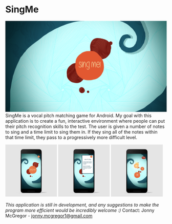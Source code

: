 # SingMe
![SplashScreen](Resources/BigSplashScreen.png)
SingMe is a vocal pitch matching game for Android. My goal with this application is to create a fun, interactive environment where people
can put their pitch recognition skills to the test. The user is given a number of notes to sing and a time limit to sing them in. If they 
sing all of the notes within that time limit, they pass to a progressively more difficult level.

<img src="Resources/TitleScreenPhone.jpg" width="32%" > <img src="Resources/TitleScreenDropDownPhone.jpg" width="32%"> <img src="Resources/GameScreen01Phone.jpg" width="32%">

*This application is still in development, and any suggestions to make the program more efficient would be incredibly welcome :)*
Contact: Jonny McGregor - jonny.mcgregor1@gmail.com
